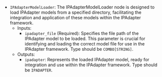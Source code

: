 - `IPAdapterModelLoader`: The IPAdapterModelLoader node is designed to load IPAdapter models from a specified directory, facilitating the integration and application of these models within the IPAdapter framework.
    - Inputs:
        - `ipadapter_file` (Required): Specifies the file path of the IPAdapter model to be loaded. This parameter is crucial for identifying and loading the correct model file for use in the IPAdapter framework. Type should be `COMBO[STRING]`.
    - Outputs:
        - `ipadapter`: Represents the loaded IPAdapter model, ready for integration and use within the IPAdapter framework. Type should be `IPADAPTER`.
